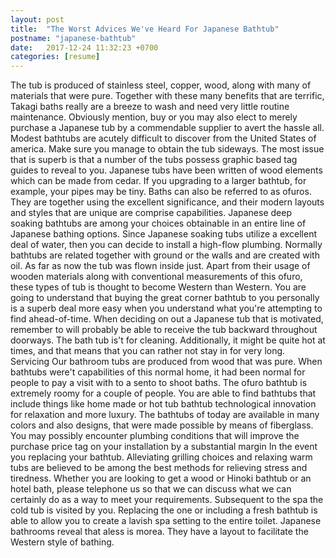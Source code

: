 ```yaml
---
layout: post
title:  "The Worst Advices We've Heard For Japanese Bathtub"
postname: "japanese-bathtub"
date:   2017-12-24 11:32:23 +0700
categories: [resume]
---
```

The tub is produced of stainless steel, copper, wood, along with many of materials that were pure. Together with these many benefits that are terrific, Takagi baths really are a breeze to wash and need very little routine maintenance. Obviously mention, buy or you may also elect to merely purchase a Japanese tub by a commendable supplier to avert the hassle all. Modest bathtubs are acutely difficult to discover from the United States of america. Make sure you manage to obtain the tub sideways. The most issue that is superb is that a number of the tubs possess graphic based tag guides to reveal to you. Japanese tubs have been written of wood elements which can be made from cedar. If you upgrading to a larger bathtub, for example, your pipes may be tiny. Baths can also be referred to as ofuros. They are together using the excellent significance, and their modern layouts and styles that are unique are comprise capabilities. Japanese deep soaking bathtubs are among your choices obtainable in an entire line of Japanese bathing options. Since Japanese soaking tubs utilize a excellent deal of water, then you can decide to install a high-flow plumbing. Normally bathtubs are related together with ground or the walls and are created with oil. As far as now the tub was flown inside just. Apart from their usage of wooden materials along with conventional measurements of this ofuro, these types of tub is thought to become Western than Western. You are going to understand that buying the great corner bathtub to you personally is a superb deal more easy when you understand what you're attempting to find ahead-of-time. When deciding on out a Japanese tub that is motivated, remember to will probably be able to receive the tub backward throughout doorways. The bath tub is't for cleaning. Additionally, it might be quite hot at times, and that means that you can rather not stay in for very long. Servicing Our bathroom tubs are produced from wood that was pure. When bathtubs were't capabilities of this normal home, it had been normal for people to pay a visit with to a sento to shoot baths. The ofuro bathtub is extremely roomy for a couple of people. You are able to find bathtubs that include things like home made or hot tub bathtub technological innovation for relaxation and more luxury. The bathtubs of today are available in many colors and also designs, that were made possible by means of fiberglass. You may possibly encounter plumbing conditions that will improve the purchase price tag on your installation by a substantial margin In the event you replacing your bathtub. Alleviating grilling choices and relaxing warm tubs are believed to be among the best methods for relieving stress and tiredness. Whether you are looking to get a wood or Hinoki bathtub or an hotel bath, please telephone us so that we can discuss what we can certainly do as a way to meet your requirements. Subsequent to the spa the cold tub is visited by you. Replacing the one or including a fresh bathtub is able to allow you to create a lavish spa setting to the entire toilet. Japanese bathrooms reveal that aless is morea. They have a layout to facilitate the Western style of bathing.

